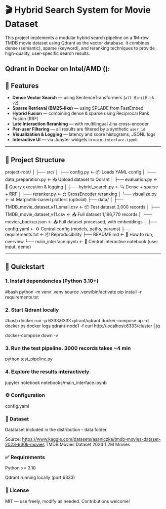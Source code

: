 # 🎬 Hybrid Search System for Movie Dataset

This project implements a modular hybrid search pipeline on a 1M-row TMDB movie dataset using Qdrant as the vector database. It combines dense (semantic), sparse (keyword), and reranking techniques to provide high-quality, user-specific search results.

Qdrant in Docker on Intel/AMD ():
---

## 🚀 Features

- **Dense Vector Search** — using SentenceTransformers (`all-MiniLM-L6-v2`)
- **Sparse Retrieval (BM25-like)** — using SPLADE from FastEmbed
- **Hybrid Fusion** — combining dense & sparse using Reciprocal Rank Fusion (RRF)
- **Late Interaction Reranking** — with multilingual Jina cross-encoder
- **Per-user Filtering** — all results are filtered by a synthetic `user_id`
- **Visualization & Logging** — latency and score histograms, JSONL logs
- **Interactive UI** — via Jupyter widgets in `main_interface.ipynb`

---

## 🧱 Project Structure

project-root/
│
├── src/
│   ├── config.py                           ← 📦 Loads YAML config
│   ├── data_preparation.py                 ← 📤 Upload dataset to Qdrant
│   ├── evaluation.py                       ← 🧪 Query execution & logging
│   ├── hybrid_search.py                    ← 🔍 Dense + sparse + RRF
│   ├── reranker.py                         ← ⚖️ CrossEncoder reranking
│   └── visualize.py                        ← 📊 Matplotlib-based plotters (optiolal)
├── data/
│   ├── TMDB_movie_dataset_v11_small.csv    ← 📦 Test dataset 3,000 records
│   ├── TMDB_movie_dataset_v11.csv          ← 📤 Full dataset 1,196,770 records
│   └── movies_backup.json                  ← 📤 Full dataset processed, with embeddings
│
├── config.yaml                             ← ⚙️ Central config (models, paths, params)
├── requirements.txt                        ← 📦 Reproducibility
├── README.md                               ← 📘 How to run, overview
└── main_interface.ipynb                    ← 📓 Central interactive notebook (user input, demo)

---

## 🧪 Quickstart

### 1. Install dependencies (Python 3.10+)
#bash
python -m venv .venv
source .venv/bin/activate
pip install -r requirements.txt

### 2. Start Qdrant locally
#bash
docker run -p 6333:6333 qdrant/qdrant
docker-compose up -d
docker ps
docker logs qdrant-node1 -f
curl http://localhost:6333/cluster | jq

docker-compose down -v

### 3. Run the test pipeline. 3000 records takes ~4 min
python test_pipeline.py

### 4. Explore the results interactively
jupyter notebook notebooks/main_interface.ipynb

### ⚙️ Configuration
config.yaml

### 📁 Dataset
Datataset included in the distribution - data folder

Source: https://www.kaggle.com/datasets/asaniczka/tmdb-movies-dataset-2023-930k-movies
TMDB Movies Dataset 2024 1.2M Movies

### ✅ Requirements
Python >= 3.10

Qdrant running locally (port 6333)

### 📝 License
MIT — use freely, modify as needed. Contributions welcome!
